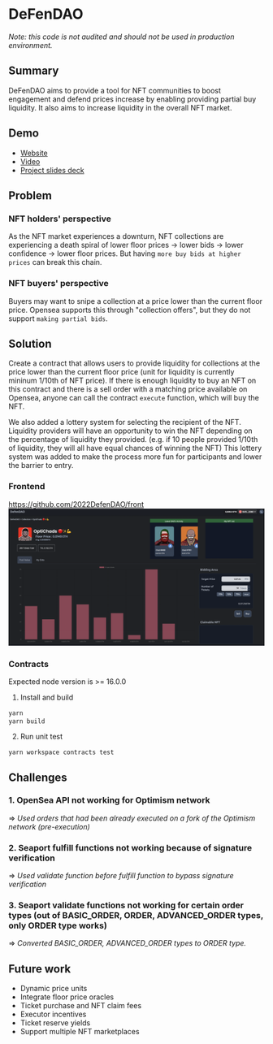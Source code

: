 # DeFenDAO

_Note: this code is not audited and should not be used in production environment._

## Summary

DeFenDAO aims to provide a tool for NFT communities to boost engagement and defend prices increase by enabling providing partial buy liquidity. It also aims to increase liquidity in the overall NFT market.

## Demo

- [Website](https://hackathon-dcyn.vercel.app/)
- [Video](https://www.youtube.com/watch?v=xiJmm0miDmc)
- [Project slides deck](./DeFendDAO.pdf)

## Problem

### NFT holders' perspective

As the NFT market experiences a downturn, NFT collections are experiencing a death spiral of lower floor prices -> lower bids -> lower confidence -> lower floor prices. But having `more buy bids at higher prices` can break this chain.

### NFT buyers' perspective

Buyers may want to snipe a collection at a price lower than the current floor price. Opensea supports this through "collection offers", but they do not support `making partial bids`.

## Solution

Create a contract that allows users to provide liquidity for collections at the price lower than the current floor price (unit for liquidity is currently mininum 1/10th of NFT price). If there is enough liquidity to buy an NFT on this contract and there is a sell order with a matching price available on Opensea, anyone can call the contract `execute` function, which will buy the NFT.

We also added a lottery system for selecting the recipient of the NFT. Liquidity providers will have an opportunity to win the NFT depending on the percentage of liquidity they provided. (e.g. if 10 people provided 1/10th of liquidity, they will all have equal chances of winning the NFT) This lottery system was added to make the process more fun for participants and lower the barrier to entry.

### Frontend

https://github.com/2022DefenDAO/front
![screenshot](./website_screenshot.png)

### Contracts

Expected node version is >= 16.0.0

1. Install and build

```shell
yarn
yarn build
```

2. Run unit test

```shell
yarn workspace contracts test
```

## Challenges

### 1. OpenSea API not working for Optimism network

=> _Used orders that had been already executed on a fork of the Optimism network (pre-execution)_

### 2. Seaport fulfill functions not working because of signature verification

=> _Used validate function before fulfill function to bypass signature verification_

### 3. Seaport validate functions not working for certain order types (out of BASIC_ORDER, ORDER, ADVANCED_ORDER types, only ORDER type works)

=> _Converted BASIC_ORDER, ADVANCED_ORDER types to ORDER type._

## Future work

- Dynamic price units
- Integrate floor price oracles
- Ticket purchase and NFT claim fees
- Executor incentives
- Ticket reserve yields
- Support multiple NFT marketplaces
